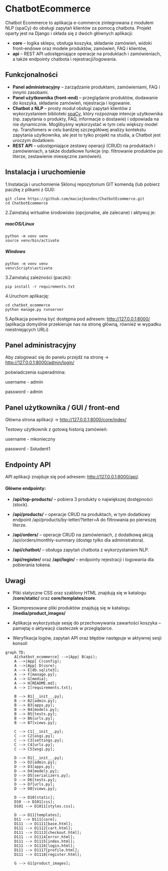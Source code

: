 # ChatbotEcommerce

Chatbot Ecommerce to aplikacja e-commerce zintegrowana z modułem NLP (spaCy) do obsługi zapytań klientów za pomocą chatbota. Projekt oparty jest na Django i składa się z dwóch głównych aplikacji:
- **core** – logika sklepu, obsługa koszyka, składanie zamówień, widoki front-endowe oraz modele produktów, zamówień, FAQ i klientów,
- **api** – REST API udostępniające operacje na produktach i zamówieniach, a także endpointy chatbota i rejestracji/logowania.

## Funkcjonalności

- **Panel administracyjny** – zarządzanie produktami, zamówieniami, FAQ i innymi zasobami.
- **Panel użytkownika (front-end)** – przeglądanie produktów, dodawanie do koszyka, składanie zamówień, rejestracja i logowanie.
- **Chatbot z NLP** – prosty moduł obsługi zapytań klientów z wykorzystaniem biblioteki [spaCy](https://spacy.io/), który rozpoznaje intencje użytkownika (np. zapytania o produkty, FAQ, informacje o dostawie) i odpowiada na nie dynamicznie.
Moglibyśmy wykorzystać w tym celu większy model np. Transfomers w celu bardziej szczegółówej analizy kontekstu zapytania użytkownika, ale jest to tylko projekt na studia, a Chatbot jest uroczym dodatkiem.
- **REST API** – udostępniające zestawy operacji (CRUD) na produktach i zamówieniach, a także dodatkowe funkcje (np. filtrowanie produktów po literze, zestawienie miesięczne zamówień).

## Instalacja i uruchomienie

1.Instalacja i uruchomienie
Sklonuj repozytorium GIT komendą (lub pobierz paczkę z plikami z GUI):

```
git clone https://github.com/maciejkondev/ChatbotEcommerce.git
cd ChatbotEcommerce
```

2.Zainstaluj wirtualne środowisko (opcjonalne, ale zalecane) i aktywuj je:

##### macOS/Linux
```
python -m venv venv
source venv/bin/activate  
```

##### Windows
```
python -m venv venv
venv\Scripts\activate     
```

3.Zainstaluj zależności (paczki):

```
pip install -r requirements.txt
```

4.Uruchom aplikację:

```
cd chatbot_ecommerce
python manage.py runserver
```

5.Aplikacja powinna być dostępna pod adresem: http://127.0.0.1:8000/ (aplikacja domyślnie przekieruje nas na stronę główną, również w wypadku nieistniejących URLi)

## Panel administracyjny
Aby zalogować się do panelu przejdź na stronę -> http://127.0.0.1:8000/admin/login/

poświadczenia superadmina:

username - admin

password - admin

## Panel użytkownika / GUI / front-end

Główna strona aplikacji -> http://127.0.0.1:8000/core/index/

Testowy użytkownik z gotową historią zamówień:

username - mkonieczny

password - Sstudent1

## Endpointy API

API aplikacji znajduje się pod adresem: http://127.0.0.1:8000/api/.

#### Główne endpointy:

- **/api/top-products/** – pobiera 3 produkty o największej dostępności (stock).

- **/api/products/** – operacje CRUD na produktach, w tym dodatkowy endpoint /api/products/by-letter/?letter=A do filtrowania po pierwszej literze.

- **/api/orders/** – operacje CRUD na zamówieniach, z dodatkową akcją /api/orders/monthly-summary (dostęp tylko dla administratora).

- **/api/chatbot/** – obsługa zapytań chatbota z wykorzystaniem NLP.

- **/api/register/** oraz **/api/login/** – endpointy rejestracji i logowania dla pobierania tokena.

## Uwagi
- Pliki statyczne CSS oraz szablony HTML znajdują się w katalogu **/core/static/** oraz **core/templates/core**.

- Skompresowane pliki produktów znajdują się w katalogu **/media/product_images/**

- Aplikacja wykorzystuje sesję do przechowywania zawartości koszyka – pamiętaj o aktywacji ciasteczek w przeglądarce.

- Weryfikacja logów, zapytań API oraz błędów następuje w aktywnej sesji konsoli

```mermaid
graph TD;
    A[chatbot_ecommerce] -->|App| B(api);
    A -->|App| C(config);
    A -->|App| D(core);
    A --> E[db.sqlite3];
    A --> F[manage.py];
    A --> G[media];
    A --> H[README.md];
    A --> I[requirements.txt];
    
    B --> B1[__init__.py];
    B --> B2[admin.py];
    B --> B3[apps.py];
    B --> B4[models.py];
    B --> B5[tests.py];
    B --> B6[urls.py];
    B --> B7[views.py];
    
    C --> C1[__init__.py];
    C --> C2[asgi.py];
    C --> C3[settings.py];
    C --> C4[urls.py];
    C --> C5[wsgi.py];
    
    D --> D1[__init__.py];
    D --> D2[admin.py];
    D --> D3[apps.py];
    D --> D4[models.py];
    D --> D5[serializers.py];
    D --> D6[tests.py];
    D --> D7[urls.py];
    D --> D8[views.py];
    
    D --> D10[static];
    D10 --> D101[css];
    D101 --> D1011[styles.css];
    
    D --> D11[templates];
    D11 --> D111[core];
    D111 --> D1111[base.html];
    D111 --> D1112[cart.html];
    D111 --> D1113[checkout.html];
    D111 --> D1114[error.html];
    D111 --> D1115[index.html];
    D111 --> D1116[login.html];
    D111 --> D1117[profile.html];
    D111 --> D1118[register.html];
    
    G --> G1[product_images];
```

